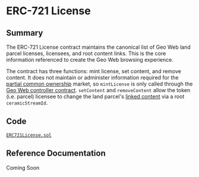 # ERC-721 License

## Summary

The ERC-721 License contract maintains the canonical list of Geo Web land parcel licenses, licensees, and root content links. This is the core information referenced to create the Geo Web browsing experience.

The contract has three functions: mint license, set content, and remove content. It does not maintain or administer information required for the [partial common ownership](../../concepts/partial-common-ownership.md) market, so `mintLicense` is only called through the [Geo Web controller contract](geo-web-controller.md). `setContent` and `removeContent` allow the token \(i.e. parcel\) licensee to change the land parcel's [linked content](../content-layer/) via a root `ceramicStreamId`.  

## Code

[`ERC721License.sol`](https://github.com/Geo-Web-Project/core-contracts/blob/master/contracts/ERC721License.sol)

## Reference Documentation

Coming Soon

